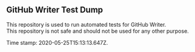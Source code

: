 ## GitHub Writer Test Dump

This repository is used to run automated tests for GitHub Writer.  
This repository is not safe and should not be used for any other purpose.

Time stamp: 2020-05-25T15:13:13.647Z.
